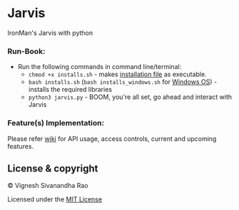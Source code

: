 # Jarvis
IronMan's Jarvis with python

### Run-Book:
   - Run the following commands in command line/terminal:
        - ```chmod +x installs.sh``` - makes [installation file](installs.sh) as executable.
        - ```bash installs.sh``` (```bash installs_windows.sh``` for [Windows OS](https://github.com/thevickypedia/Jarvis/wiki#windows-os)) - installs the required libraries
        - ```python3 jarvis.py``` - BOOM, you're all set, go ahead and interact with Jarvis

### Feature(s) Implementation:
Please refer [wiki](https://github.com/thevickypedia/Jarvis/wiki) for API usage, access controls, current and upcoming features.

## License & copyright

&copy; Vignesh Sivanandha Rao

Licensed under the [MIT License](LICENSE)
